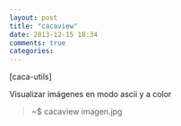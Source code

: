 ```yaml
---
layout: post
title: "cacaview"
date: 2013-12-15 18:34
comments: true
categories: 
---
```

[caca-utils]

Visualizar imágenes en modo ascii y a color

>~$ cacaview imagen.jpg

